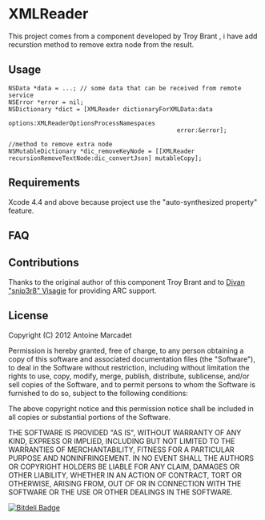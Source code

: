 # XMLReader

This project comes from a component developed by Troy Brant , i have add recurstion method to remove extra node from the result.


## Usage

	NSData *data = ...; // some data that can be received from remote service
	NSError *error = nil;
	NSDictionary *dict = [XMLReader dictionaryForXMLData:data 
	                                             options:XMLReaderOptionsProcessNamespaces 
	                                               error:&error];
                      
    //method to remove extra node
    NSMutableDictionary *dic_removeKeyNode = [[XMLReader recursionRemoveTextNode:dic_convertJson] mutableCopy];



## Requirements

Xcode 4.4 and above because project use the "auto-synthesized property" feature.


## FAQ


## Contributions

Thanks to the original author of this component Troy Brant and to [Divan "snip3r8" Visagie](https://github.com/snip3r8) for providing ARC support.


## License

Copyright (C) 2012 Antoine Marcadet

Permission is hereby granted, free of charge, to any person obtaining a copy of this software and associated documentation files (the "Software"), to deal in the Software without restriction, including without limitation the rights to use, copy, modify, merge, publish, distribute, sublicense, and/or sell copies of the Software, and to permit persons to whom the Software is furnished to do so, subject to the following conditions:

The above copyright notice and this permission notice shall be included in all copies or substantial portions of the Software.

THE SOFTWARE IS PROVIDED "AS IS", WITHOUT WARRANTY OF ANY KIND, EXPRESS OR IMPLIED, INCLUDING BUT NOT LIMITED TO THE WARRANTIES OF MERCHANTABILITY, FITNESS FOR A PARTICULAR PURPOSE AND NONINFRINGEMENT. IN NO EVENT SHALL THE AUTHORS OR COPYRIGHT HOLDERS BE LIABLE FOR ANY CLAIM, DAMAGES OR OTHER LIABILITY, WHETHER IN AN ACTION OF CONTRACT, TORT OR OTHERWISE, ARISING FROM, OUT OF OR IN CONNECTION WITH THE SOFTWARE OR THE USE OR OTHER DEALINGS IN THE SOFTWARE.

[![Bitdeli Badge](https://d2weczhvl823v0.cloudfront.net/amarcadet/XMLReader/trend.png)](https://bitdeli.com/free "Bitdeli Badge")

